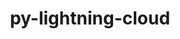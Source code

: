 ---
title: "py-lightning-cloud"
layout: cache
categories: [package, develop-2023-08-27]
meta: {"versions": ["0.5.37"], "compilers": ["apple-clang@=14.0.0", "gcc@=11.3.0"], "oss": ["ubuntu22.04", "ventura"], "platforms": ["darwin", "linux"], "targets": ["aarch64", "x86_64_v3"], "stacks": ["ml-darwin-aarch64-mps", "ml-linux-x86_64-cpu", "ml-linux-x86_64-cuda", "root"], "num_specs": 4, "num_specs_by_stack": {"root": 4, "ml-darwin-aarch64-mps": 2, "ml-linux-x86_64-cuda": 2, "ml-linux-x86_64-cpu": 2}}
spec_details: [{"hash": "dkkcul42m5ez25qxd3qbr5iymlxfg6aw", "compiler": "apple-clang@=14.0.0", "versions": ["0.5.37"], "os": "ventura", "platform": "darwin", "target": "aarch64", "variants": ["build_system=python_pip"], "stacks": ["root", "ml-darwin-aarch64-mps"], "size": "-", "tarball": "https://binaries.spack.io/develop-2023-08-27/build_cache/darwin-ventura-aarch64/apple-clang-14.0.0/py-lightning-cloud-0.5.37/darwin-ventura-aarch64-apple-clang-14.0.0-py-lightning-cloud-0.5.37-dkkcul42m5ez25qxd3qbr5iymlxfg6aw.spack"}, {"hash": "3pkht6lce7y7csafhxa3xpentmejv7au", "compiler": "apple-clang@=14.0.0", "versions": ["0.5.37"], "os": "ventura", "platform": "darwin", "target": "aarch64", "variants": ["build_system=python_pip"], "stacks": ["root", "ml-darwin-aarch64-mps"], "size": "-", "tarball": "https://binaries.spack.io/develop-2023-08-27/build_cache/darwin-ventura-aarch64/apple-clang-14.0.0/py-lightning-cloud-0.5.37/darwin-ventura-aarch64-apple-clang-14.0.0-py-lightning-cloud-0.5.37-3pkht6lce7y7csafhxa3xpentmejv7au.spack"}, {"hash": "llczbgyetarjfio6mcepzw2h5bohg2zb", "compiler": "gcc@=11.3.0", "versions": ["0.5.37"], "os": "ubuntu22.04", "platform": "linux", "target": "x86_64_v3", "variants": ["build_system=python_pip"], "stacks": ["ml-linux-x86_64-cuda", "root", "ml-linux-x86_64-cpu"], "size": "-", "tarball": "https://binaries.spack.io/develop-2023-08-27/build_cache/linux-ubuntu22.04-x86_64_v3/gcc-11.3.0/py-lightning-cloud-0.5.37/linux-ubuntu22.04-x86_64_v3-gcc-11.3.0-py-lightning-cloud-0.5.37-llczbgyetarjfio6mcepzw2h5bohg2zb.spack"}, {"hash": "dmh7zh5bbhrldahj3a2ijw24htbzbrxf", "compiler": "gcc@=11.3.0", "versions": ["0.5.37"], "os": "ubuntu22.04", "platform": "linux", "target": "x86_64_v3", "variants": ["build_system=python_pip"], "stacks": ["ml-linux-x86_64-cuda", "root", "ml-linux-x86_64-cpu"], "size": "-", "tarball": "https://binaries.spack.io/develop-2023-08-27/build_cache/linux-ubuntu22.04-x86_64_v3/gcc-11.3.0/py-lightning-cloud-0.5.37/linux-ubuntu22.04-x86_64_v3-gcc-11.3.0-py-lightning-cloud-0.5.37-dmh7zh5bbhrldahj3a2ijw24htbzbrxf.spack"}]
---